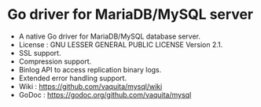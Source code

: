 Go driver for MariaDB/MySQL server
=======

* A native Go driver for MariaDB/MySQL database server.
* License : GNU LESSER GENERAL PUBLIC LICENSE Version 2.1.
* SSL support.
* Compression support.
* Binlog API to access replication binary logs.
* Extended error handling support.
* Wiki : https://github.com/vaquita/mysql/wiki
* GoDoc : https://godoc.org/github.com/vaquita/mysql

